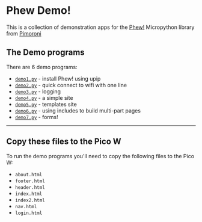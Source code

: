 # Phew Demo! 

This is a collection of demonstration apps for the [Phew!](https://github.com/pimoroni/phew) Micropython library from [Pimoroni](https://www.pimioroni.com)

## The Demo programs

There are 6 demo programs:

* [`demo1.py`](/demo1.py) - install Phew! using upip
* [`demo2.py`](/demo2.py) - quick connect to wifi with one line
* [`demo3.py`](/demo3.py) - logging
* [`demo4.py`](/demo4.py) - a simple site
* [`demo5.py`](/demo5.py) - templates site
* [`demo6.py`](/demo6.py) - using includes to build multi-part pages
* [`demo7.py`](/demo7.py) - forms!

---

## Copy these files to the Pico W

To run the demo programs you'll need to copy the following files to the Pico W:

* `about.html`
* `footer.html`
* `header.html`
* `index.html`
* `index2.html`
* `nav.html`
* `login.html`
